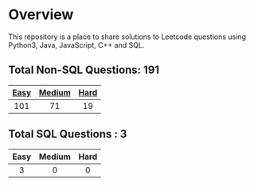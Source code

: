# Overview

This repository is a place to share solutions to Leetcode questions using Python3, Java, JavaScript, C++ and SQL.


## Total Non-SQL Questions: 191

| [Easy](https://github.com/ezryn-zaharoff/leetcode-solutions/tree/master/01-easy) | [Medium](https://github.com/ezryn-zaharoff/leetcode-solutions/tree/master/02-medium) | [Hard](https://github.com/ezryn-zaharoff/leetcode-solutions/tree/master/03-hard) |
|:-----:|:------:|:----:|
|  101  |   71   |  19  |


## Total SQL Questions : 3

| Easy | Medium | Hard |
|:----:|:------:|:----:|
|   3  |    0   |   0  |
